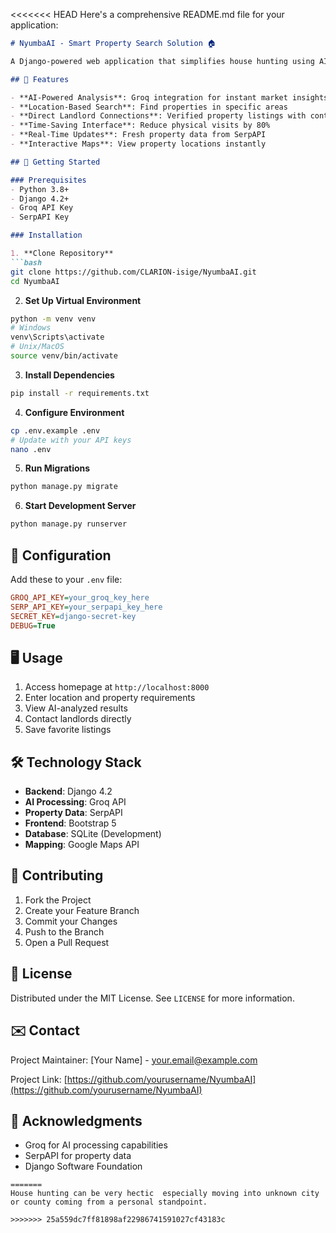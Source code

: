 <<<<<<< HEAD
Here's a comprehensive README.md file for your application:

```markdown
# NyumbaAI - Smart Property Search Solution 🏠

A Django-powered web application that simplifies house hunting using AI analysis and real-time property data.

## 📌 Features

- **AI-Powered Analysis**: Groq integration for instant market insights
- **Location-Based Search**: Find properties in specific areas
- **Direct Landlord Connections**: Verified property listings with contact info
- **Time-Saving Interface**: Reduce physical visits by 80%
- **Real-Time Updates**: Fresh property data from SerpAPI
- **Interactive Maps**: View property locations instantly

## 🚀 Getting Started

### Prerequisites
- Python 3.8+
- Django 4.2+
- Groq API Key
- SerpAPI Key

### Installation

1. **Clone Repository**
```bash
git clone https://github.com/CLARION-isige/NyumbaAI.git
cd NyumbaAI
```

2. **Set Up Virtual Environment**
```bash
python -m venv venv
# Windows
venv\Scripts\activate
# Unix/MacOS
source venv/bin/activate
```

3. **Install Dependencies**
```bash
pip install -r requirements.txt
```

4. **Configure Environment**
```bash
cp .env.example .env
# Update with your API keys
nano .env
```

5. **Run Migrations**
```bash
python manage.py migrate
```

6. **Start Development Server**
```bash
python manage.py runserver
```

## 🔧 Configuration

Add these to your `.env` file:
```ini
GROQ_API_KEY=your_groq_key_here
SERP_API_KEY=your_serpapi_key_here
SECRET_KEY=django-secret-key
DEBUG=True
```

## 🖥️ Usage

1. Access homepage at `http://localhost:8000`
2. Enter location and property requirements
3. View AI-analyzed results
4. Contact landlords directly
5. Save favorite listings

## 🛠️ Technology Stack

- **Backend**: Django 4.2
- **AI Processing**: Groq API
- **Property Data**: SerpAPI
- **Frontend**: Bootstrap 5
- **Database**: SQLite (Development)
- **Mapping**: Google Maps API


## 🤝 Contributing

1. Fork the Project
2. Create your Feature Branch
3. Commit your Changes
4. Push to the Branch
5. Open a Pull Request

## 📜 License

Distributed under the MIT License. See `LICENSE` for more information.

## ✉️ Contact

Project Maintainer: [Your Name] - your.email@example.com

Project Link: [https://github.com/yourusername/NyumbaAI](https://github.com/yourusername/NyumbaAI)

## 🙏 Acknowledgments

- Groq for AI processing capabilities
- SerpAPI for property data
- Django Software Foundation
```
=======
House hunting can be very hectic  especially moving into unknown city or county coming from a personal standpoint.

>>>>>>> 25a559dc7ff81898af22986741591027cf43183c
